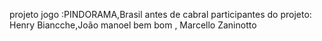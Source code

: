 projeto jogo :PINDORAMA,Brasil antes de cabral
participantes do projeto: Henry Biancche,João manoel bem bom , Marcello Zaninotto
